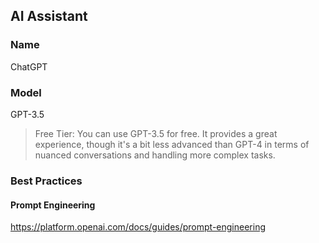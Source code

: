 ## AI Assistant

### Name

ChatGPT

### Model

GPT-3.5

> Free Tier: You can use GPT-3.5 for free. It provides a great experience, though it's a bit less advanced than GPT-4 in terms of nuanced conversations and handling more complex tasks.

### Best Practices

#### Prompt Engineering

https://platform.openai.com/docs/guides/prompt-engineering